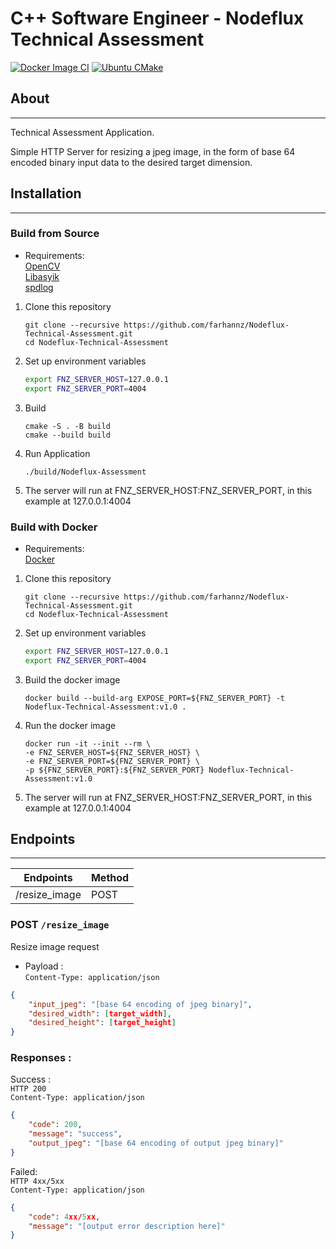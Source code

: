 # C++ Software Engineer - Nodeflux Technical Assessment
[![Docker Image CI](https://github.com/farhannz/Nodeflux-Technical-Assessment/actions/workflows/docker-image.yml/badge.svg)](https://github.com/farhannz/Nodeflux-Technical-Assessment/actions/workflows/docker-image.yml) [![Ubuntu CMake](https://github.com/farhannz/Nodeflux-Technical-Assessment/actions/workflows/cmake-build.yml/badge.svg)](https://github.com/farhannz/Nodeflux-Technical-Assessment/actions/workflows/cmake-build.yml)
## About
---
Technical Assessment Application.

Simple HTTP Server for resizing a jpeg image, in the form of base 64 encoded binary input data
to the desired target dimension.

## Installation 
---

### Build from Source

* Requirements:   
[OpenCV](https://opencv.org/get-started/)   
[Libasyik](https://github.com/okyfirmansyah/libasyik)   
[spdlog](https://github.com/gabime/spdlog)

1. Clone this repository
    ```
    git clone --recursive https://github.com/farhannz/Nodeflux-Technical-Assessment.git
    cd Nodeflux-Technical-Assessment
    ```
2. Set up environment variables
    ```bash
    export FNZ_SERVER_HOST=127.0.0.1
    export FNZ_SERVER_PORT=4004
    ```
3. Build
    ```
    cmake -S . -B build
    cmake --build build
    ```
4. Run Application
    ```
    ./build/Nodeflux-Assessment
    ```
5. The server will run at FNZ_SERVER_HOST:FNZ_SERVER_PORT, in this example at 127.0.0.1:4004


### Build with Docker

* Requirements:   
[Docker](https://www.docker.com/get-started/)
1. Clone this repository
    ```
    git clone --recursive https://github.com/farhannz/Nodeflux-Technical-Assessment.git
    cd Nodeflux-Technical-Assessment
    ```
2. Set up environment variables
    ```bash
    export FNZ_SERVER_HOST=127.0.0.1
    export FNZ_SERVER_PORT=4004
    ```
3. Build the docker image
    ```
    docker build --build-arg EXPOSE_PORT=${FNZ_SERVER_PORT} -t Nodeflux-Technical-Assessment:v1.0 .
    ```
4. Run the docker image
    ```
    docker run -it --init --rm \
    -e FNZ_SERVER_HOST=${FNZ_SERVER_HOST} \
    -e FNZ_SERVER_PORT=${FNZ_SERVER_PORT} \
    -p ${FNZ_SERVER_PORT}:${FNZ_SERVER_PORT} Nodeflux-Technical-Assessment:v1.0
    ```
5. The server will run at FNZ_SERVER_HOST:FNZ_SERVER_PORT, in this example at 127.0.0.1:4004

## Endpoints
---

| Endpoints      | Method        |
| -------------- | ------------- |
| /resize_image  | POST          |

### POST ```/resize_image```
Resize image request

* Payload :   
`Content-Type: application/json`
```json
{
    "input_jpeg": "[base 64 encoding of jpeg binary]",
    "desired_width": [target_width],
    "desired_height": [target_height]
}
```
### Responses :

Success :   
`HTTP 200`   
`Content-Type: application/json`
```json
{
    "code": 200,
    "message": "success",
    "output_jpeg": "[base 64 encoding of output jpeg binary]"
}
```

Failed:   
`HTTP 4xx/5xx`   
`Content-Type: application/json`
```json
{
    "code": 4xx/5xx,
    "message": "[output error description here]"
}
```